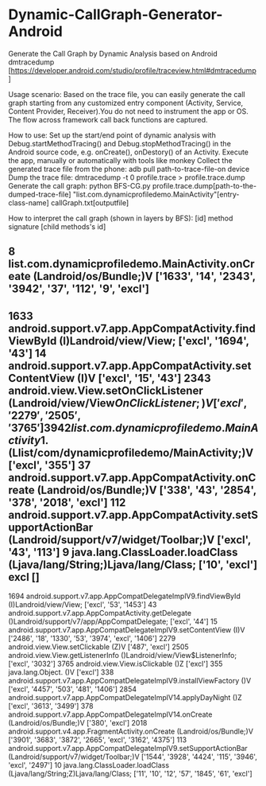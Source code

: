 # Dynamic-CallGraph-Generator-Android
Generate the Call Graph by Dynamic Analysis based on Android dmtracedump [https://developer.android.com/studio/profile/traceview.html#dmtracedump]

Usage scenario:
Based on the trace file, you can easily generate the call graph starting from any customized entry component (Activity, Service, Content Provider, Receiver).You do not need to instrument the app or OS. The flow across framework call back functions are captured.    

How to use:
  Set up the start/end point of dynamic analysis with Debug.startMethodTracing() and Debug.stopMethodTracing() in the Android source code, e.g. onCreate(), onDestory() of an Activity.
  Execute the app, manually or automatically with tools like monkey
  Collect the generated trace file from the phone: adb pull path-to-trace-file-on device
  Dump the trace file: dmtracedump -t 0 profile.trace > profile.trace.dump
  Generate the call graph: python BFS-CG.py profile.trace.dump[path-to-the-dumped-trace-file] "list.com.dynamicprofiledemo.MainActivity"[entry-class-name] callGraph.txt[outputfile]

How to interpret the call graph (shown in layers by BFS):
[id]  method signature [child methods's id]

8       list.com.dynamicprofiledemo.MainActivity.onCreate (Landroid/os/Bundle;)V        ['1633', '14', '2343', '3942', '37', '112', '9', 'excl']
----------------------------------------------------
1633    android.support.v7.app.AppCompatActivity.findViewById (I)Landroid/view/View;    ['excl', '1694', '43']
14      android.support.v7.app.AppCompatActivity.setContentView (I)V    ['excl', '15', '43']
2343    android.view.View.setOnClickListener (Landroid/view/View$OnClickListener;)V     ['excl', '2279', '2505', '3765']
3942    list.com.dynamicprofiledemo.MainActivity$1.<init> (Llist/com/dynamicprofiledemo/MainActivity;)V ['excl', '355']
37      android.support.v7.app.AppCompatActivity.onCreate (Landroid/os/Bundle;)V        ['338', '43', '2854', '378', '2018', 'excl']
112     android.support.v7.app.AppCompatActivity.setSupportActionBar (Landroid/support/v7/widget/Toolbar;)V     ['excl', '43', '113']
9       java.lang.ClassLoader.loadClass (Ljava/lang/String;)Ljava/lang/Class;   ['10', 'excl']
excl            []
----------------------------------------------------
1694    android.support.v7.app.AppCompatDelegateImplV9.findViewById (I)Landroid/view/View;      ['excl', '53', '1453']
43      android.support.v7.app.AppCompatActivity.getDelegate ()Landroid/support/v7/app/AppCompatDelegate;       ['excl', '44']
15      android.support.v7.app.AppCompatDelegateImplV9.setContentView (I)V      ['2486', '18', '1330', '53', '3974', 'excl', '1406']
2279    android.view.View.setClickable (Z)V     ['487', 'excl']
2505    android.view.View.getListenerInfo ()Landroid/view/View$ListenerInfo;    ['excl', '3032']
3765    android.view.View.isClickable ()Z       ['excl']
355     java.lang.Object.<init> ()V     ['excl']
338     android.support.v7.app.AppCompatDelegateImplV9.installViewFactory ()V   ['excl', '4457', '503', '481', '1406']
2854    android.support.v7.app.AppCompatDelegateImplV14.applyDayNight ()Z       ['excl', '3613', '3499']
378     android.support.v7.app.AppCompatDelegateImplV14.onCreate (Landroid/os/Bundle;)V ['380', 'excl']
2018    android.support.v4.app.FragmentActivity.onCreate (Landroid/os/Bundle;)V ['3901', '3683', '3872', '2665', 'excl', '3162', '4375']
113     android.support.v7.app.AppCompatDelegateImplV9.setSupportActionBar (Landroid/support/v7/widget/Toolbar;)V       ['1544', '3928', '4424', '115', '3946', 'excl', '2497']
10      java.lang.ClassLoader.loadClass (Ljava/lang/String;Z)Ljava/lang/Class;  ['11', '10', '12', '57', '1845', '61', 'excl']
